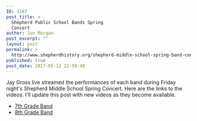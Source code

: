 ```yaml
---
ID: 1187
post_title: >
  Shepherd Public School Bands Spring
  Concert
author: Jon Morgan
post_excerpt: ""
layout: post
permalink: >
  http://www.shepherdhistory.org/shepherd-middle-school-spring-band-concert/
published: true
post_date: 2017-05-12 22:58:48
---
```

Jay Gross live streamed the performances of each band during Friday night's Shepherd Middle School Spring Concert. Here are the links to the videos. I'll update this post with new videos as they become available.
<ul>
 	<li><a href="https://www.facebook.com/jgross811/videos/10154948892178445/">7th Grade Band</a></li>
 	<li><a href="https://www.facebook.com/jgross811/videos/10154948984218445/?permPage=1">8th Grade Band</a></li>
</ul>
&nbsp;